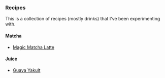 <h3> Recipes </h3>

This is a collection of recipes (mostly drinks) that I’ve been experimenting with.

<h4> Matcha </h4>

- [Magic Matcha Latte](/2025/09/01/magic-matcha-latte.html)

<h4> Juice </h4>

- [Guava Yakult](/2025/09/01/yogurt-guava.html)
